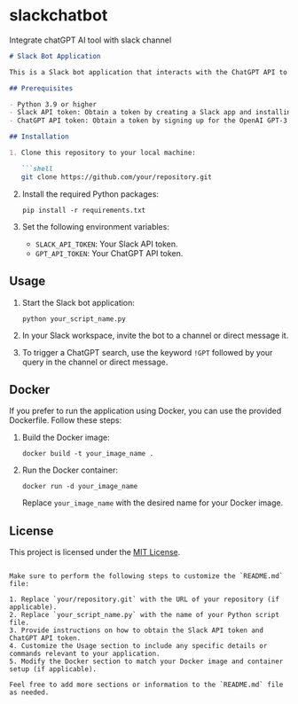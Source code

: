 # slackchatbot
Integrate chatGPT AI tool with slack channel

```markdown
# Slack Bot Application

This is a Slack bot application that interacts with the ChatGPT API to provide responses to user queries in a Slack channel.

## Prerequisites

- Python 3.9 or higher
- Slack API token: Obtain a token by creating a Slack app and installing it in your workspace.
- ChatGPT API token: Obtain a token by signing up for the OpenAI GPT-3 API.

## Installation

1. Clone this repository to your local machine:

   ```shell
   git clone https://github.com/your/repository.git
   ```

2. Install the required Python packages:

   ```shell
   pip install -r requirements.txt
   ```

3. Set the following environment variables:

   - `SLACK_API_TOKEN`: Your Slack API token.
   - `GPT_API_TOKEN`: Your ChatGPT API token.

## Usage

1. Start the Slack bot application:

   ```shell
   python your_script_name.py
   ```

2. In your Slack workspace, invite the bot to a channel or direct message it.

3. To trigger a ChatGPT search, use the keyword `!GPT` followed by your query in the channel or direct message.

## Docker

If you prefer to run the application using Docker, you can use the provided Dockerfile. Follow these steps:

1. Build the Docker image:

   ```shell
   docker build -t your_image_name .
   ```

2. Run the Docker container:

   ```shell
   docker run -d your_image_name
   ```

   Replace `your_image_name` with the desired name for your Docker image.

## License

This project is licensed under the [MIT License](LICENSE).
```

Make sure to perform the following steps to customize the `README.md` file:

1. Replace `your/repository.git` with the URL of your repository (if applicable).
2. Replace `your_script_name.py` with the name of your Python script file.
3. Provide instructions on how to obtain the Slack API token and ChatGPT API token.
4. Customize the Usage section to include any specific details or commands relevant to your application.
5. Modify the Docker section to match your Docker image and container setup (if applicable).

Feel free to add more sections or information to the `README.md` file as needed.
